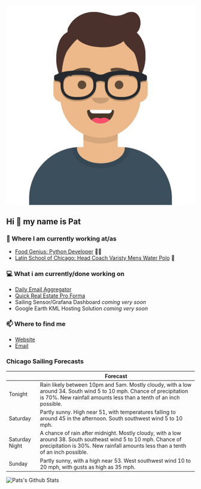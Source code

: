 [![Social banner for p-j-falconer](https://raw.githubusercontent.com/P-J-FALCONER/P-J-FALCONER/master/assets/avataaars.svg)](https://patfalconer.com/)
## Hi :wave: my name is Pat

### 💼 Where I am currently working at/as
- [Food Genius: Python Developer](https://getfoodgenius.com/) 🍔🐍
- [Latin School of Chicago: Head Coach Varisty Mens Water Polo](https://www.latinschool.org/) 🤽


### 💻 What i am currently/done working on
 - [Daily Email Aggregator](https://github.com/P-J-FALCONER/dott_daily_mail)
 - [Quick Real Estate Pro Forma](https://github.com/P-J-FALCONER/henry)
 - Sailing Sensor/Grafana Dashboard *coming very soon*
 - Google Earth KML Hosting Solution *coming very soon*

### 📫 Where to find me
 - [Website](https://patfalconer.com/)
 - [Email](mailto:patrick.j.falconer@gmail.com)


### Chicago Sailing Forecasts
|   | Forecast  |
|---|---|
| Tonight | Rain likely between 10pm and 5am. Mostly cloudy, with a low around 34. South wind 5 to 10 mph. Chance of precipitation is 70%. New rainfall amounts less than a tenth of an inch possible. |
| Saturday | Partly sunny. High near 51, with temperatures falling to around 45 in the afternoon. South southwest wind 5 to 10 mph. |
| Saturday Night | A chance of rain after midnight. Mostly cloudy, with a low around 38. South southeast wind 5 to 10 mph. Chance of precipitation is 30%. New rainfall amounts less than a tenth of an inch possible. |
| Sunday | Partly sunny, with a high near 53. West southwest wind 10 to 20 mph, with gusts as high as 35 mph. |

![Pats's Github Stats](https://github-readme-stats.vercel.app/api?username=p-j-falconer&show_icons=true&theme=radical)
